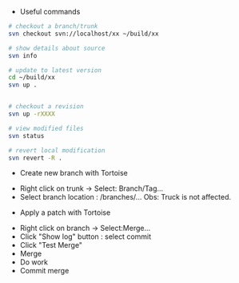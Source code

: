 
* Useful commands

~~~sh
# checkout a branch/trunk
svn checkout svn://localhost/xx ~/build/xx

# show details about source
svn info

# update to latest version
cd ~/build/xx
svn up .


# checkout a revision
svn up -rXXXX

# view modified files
svn status

# revert local modification
svn revert -R .

~~~

* Create new branch with Tortoise

- Right click on trunk -> Select: Branch/Tag...
- Select branch location : /branches/...
Obs: Truck is not affected.

* Apply a patch with Tortoise

- Right click on branch -> Select:Merge...
- Click "Show log" button : select commit
- Click "Test Merge"
- Merge
- Do work
- Commit merge


